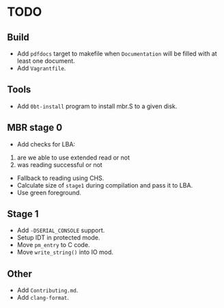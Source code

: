 # TODO

## Build

  * Add `pdfdocs` target to makefile when `Documentation` will be filled with at
least one document.
  * Add `Vagrantfile`.

## Tools

  * Add `0bt-install` program to install mbr.S to a given disk.

## MBR stage 0

  * Add checks for LBA:

1. are we able to use extended read or not
2. was reading successful or not

  * Fallback to reading using CHS.
  * Calculate size of `stage1` during compilation and pass it to LBA.
  * Use green foreground.

## Stage 1

  * Add `-DSERIAL_CONSOLE` support.
  * Setup IDT in protected mode.
  * Move `pm_entry` to C code.
  * Move `write_string()` into IO mod.

## Other

  * Add `Contributing.md`.
  * Add `clang-format`.